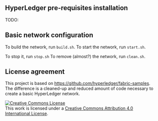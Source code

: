 ## HyperLedger pre-requisites installation
TODO:

## Basic network configuration

To build the network, run ``build.sh``.
To start the network, run ``start.sh``.

To stop it, run ``stop.sh``
To remove (almost?) the network, run ``clean.sh``.

## License agreement

This project is based on https://github.com/hyperledger/fabric-samples.
The difference is a cleaned-up and reduced amount of code necessary to create a basic HyperLedger network.

<a rel="license" href="http://creativecommons.org/licenses/by/4.0/"><img alt="Creative Commons License" style="border-width:0" src="https://i.creativecommons.org/l/by/4.0/88x31.png" /></a><br />This work is licensed under a <a rel="license" href="http://creativecommons.org/licenses/by/4.0/">Creative Commons Attribution 4.0 International License</a>.
